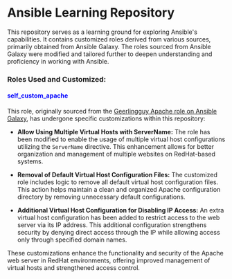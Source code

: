# Ansible Learning Repository
This repository serves as a learning ground for exploring Ansible's capabilities. It contains customized roles derived from various sources, primarily obtained from Ansible Galaxy. The roles sourced from Ansible Galaxy were modified and tailored further to deepen understanding and proficiency in working with Ansible.

### Roles Used and Customized:

#### <span style="color:blue">self_custom_apache</span>

This role, originally sourced from the [Geerlingguy Apache role on Ansible Galaxy](https://galaxy.ansible.com/ui/standalone/roles/geerlingguy/apache/), has undergone specific customizations within this repository:

- **Allow Using Multiple Virtual Hosts with ServerName:** The role has been modified to enable the usage of multiple virtual host configurations utilizing the `ServerName` directive. This enhancement allows for better organization and management of multiple websites on RedHat-based systems.

- **Removal of Default Virtual Host Configuration Files:** The customized role includes logic to remove all default virtual host configuration files. This action helps maintain a clean and organized Apache configuration directory by removing unnecessary default configurations.

- **Additional Virtual Host Configuration for Disabling IP Access:** An extra virtual host configuration has been added to restrict access to the web server via its IP address. This additional configuration strengthens security by denying direct access through the IP while allowing access only through specified domain names.

These customizations enhance the functionality and security of the Apache web server in RedHat environments, offering improved management of virtual hosts and strengthened access control.
